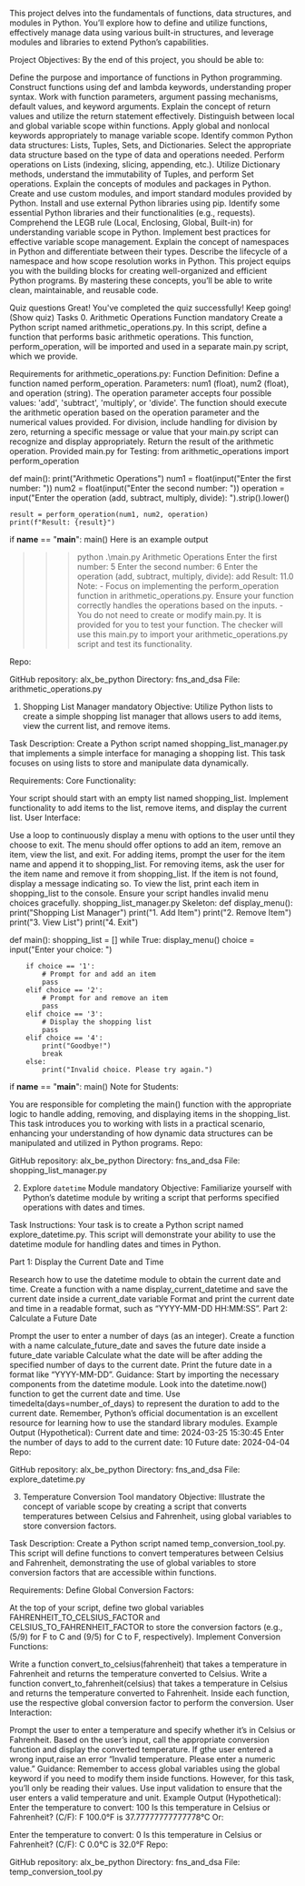 This project delves into the fundamentals of functions, data structures, and modules in Python. You’ll explore how to define and utilize functions, effectively manage data using various built-in structures, and leverage modules and libraries to extend Python’s capabilities.

Project Objectives:
By the end of this project, you should be able to:

Define the purpose and importance of functions in Python programming.
Construct functions using def and lambda keywords, understanding proper syntax.
Work with function parameters, argument passing mechanisms, default values, and keyword arguments.
Explain the concept of return values and utilize the return statement effectively.
Distinguish between local and global variable scope within functions.
Apply global and nonlocal keywords appropriately to manage variable scope.
Identify common Python data structures: Lists, Tuples, Sets, and Dictionaries.
Select the appropriate data structure based on the type of data and operations needed.
Perform operations on Lists (indexing, slicing, appending, etc.).
Utilize Dictionary methods, understand the immutability of Tuples, and perform Set operations.
Explain the concepts of modules and packages in Python.
Create and use custom modules, and import standard modules provided by Python.
Install and use external Python libraries using pip.
Identify some essential Python libraries and their functionalities (e.g., requests).
Comprehend the LEGB rule (Local, Enclosing, Global, Built-in) for understanding variable scope in Python.
Implement best practices for effective variable scope management.
Explain the concept of namespaces in Python and differentiate between their types.
Describe the lifecycle of a namespace and how scope resolution works in Python.
This project equips you with the building blocks for creating well-organized and efficient Python programs. By mastering these concepts, you’ll be able to write clean, maintainable, and reusable code.

Quiz questions
Great! You've completed the quiz successfully! Keep going! (Show quiz)
Tasks
0. Arithmetic Operations Function
mandatory
Create a Python script named arithmetic_operations.py. In this script, define a function that performs basic arithmetic operations. This function, perform_operation, will be imported and used in a separate main.py script, which we provide.

Requirements for arithmetic_operations.py:
Function Definition:
Define a function named perform_operation.
Parameters: num1 (float), num2 (float), and operation (string). The operation parameter accepts four possible values: 'add', 'subtract', 'multiply', or 'divide'.
The function should execute the arithmetic operation based on the operation parameter and the numerical values provided.
For division, include handling for division by zero, returning a specific message or value that your main.py script can recognize and display appropriately.
Return the result of the arithmetic operation.
Provided main.py for Testing:
from arithmetic_operations import perform_operation

def main():
    print("Arithmetic Operations")
    num1 = float(input("Enter the first number: "))
    num2 = float(input("Enter the second number: "))
    operation = input("Enter the operation (add, subtract, multiply, divide): ").strip().lower()

    result = perform_operation(num1, num2, operation)
    print(f"Result: {result}")

if __name__ == "__main__":
    main()
Here is an example output

>>> python .\main.py
Arithmetic Operations
Enter the first number: 5
Enter the second number: 6
Enter the operation (add, subtract, multiply, divide): add
Result: 11.0
Note: - Focus on implementing the perform_operation function in arithmetic_operations.py. Ensure your function correctly handles the operations based on the inputs. - You do not need to create or modify main.py. It is provided for you to test your function. The checker will use this main.py to import your arithmetic_operations.py script and test its functionality.

Repo:

GitHub repository: alx_be_python
Directory: fns_and_dsa
File: arithmetic_operations.py
 
1. Shopping List Manager
mandatory
Objective: Utilize Python lists to create a simple shopping list manager that allows users to add items, view the current list, and remove items.

Task Description:
Create a Python script named shopping_list_manager.py that implements a simple interface for managing a shopping list. This task focuses on using lists to store and manipulate data dynamically.

Requirements:
Core Functionality:

Your script should start with an empty list named shopping_list.
Implement functionality to add items to the list, remove items, and display the current list.
User Interface:

Use a loop to continuously display a menu with options to the user until they choose to exit. The menu should offer options to add an item, remove an item, view the list, and exit.
For adding items, prompt the user for the item name and append it to shopping_list.
For removing items, ask the user for the item name and remove it from shopping_list. If the item is not found, display a message indicating so.
To view the list, print each item in shopping_list to the console.
Ensure your script handles invalid menu choices gracefully.
shopping_list_manager.py Skeleton:
def display_menu():
    print("Shopping List Manager")
    print("1. Add Item")
    print("2. Remove Item")
    print("3. View List")
    print("4. Exit")

def main():
    shopping_list = []
    while True:
        display_menu()
        choice = input("Enter your choice: ")

        if choice == '1':
            # Prompt for and add an item
            pass
        elif choice == '2':
            # Prompt for and remove an item
            pass
        elif choice == '3':
            # Display the shopping list
            pass
        elif choice == '4':
            print("Goodbye!")
            break
        else:
            print("Invalid choice. Please try again.")

if __name__ == "__main__":
    main()
Note for Students:

You are responsible for completing the main() function with the appropriate logic to handle adding, removing, and displaying items in the shopping_list.
This task introduces you to working with lists in a practical scenario, enhancing your understanding of how dynamic data structures can be manipulated and utilized in Python programs.
Repo:

GitHub repository: alx_be_python
Directory: fns_and_dsa
File: shopping_list_manager.py
 
2. Explore `datetime` Module
mandatory
Objective: Familiarize yourself with Python’s datetime module by writing a script that performs specified operations with dates and times.

Task Instructions:
Your task is to create a Python script named explore_datetime.py. This script will demonstrate your ability to use the datetime module for handling dates and times in Python.

Part 1: Display the Current Date and Time

Research how to use the datetime module to obtain the current date and time.
Create a function with a name display_current_datetime and
save the current date inside a current_date variable
Format and print the current date and time in a readable format, such as “YYYY-MM-DD HH:MM:SS”.
Part 2: Calculate a Future Date

Prompt the user to enter a number of days (as an integer).
Create a function with a name calculate_future_date and
saves the future date inside a future_date variable
Calculate what the date will be after adding the specified number of days to the current date.
Print the future date in a format like “YYYY-MM-DD”.
Guidance:
Start by importing the necessary components from the datetime module.
Look into the datetime.now() function to get the current date and time.
Use timedelta(days=number_of_days) to represent the duration to add to the current date.
Remember, Python’s official documentation is an excellent resource for learning how to use the standard library modules.
Example Output (Hypothetical):
Current date and time: 2024-03-25 15:30:45
Enter the number of days to add to the current date: 10
Future date: 2024-04-04
Repo:

GitHub repository: alx_be_python
Directory: fns_and_dsa
File: explore_datetime.py
 
3. Temperature Conversion Tool
mandatory
Objective: Illustrate the concept of variable scope by creating a script that converts temperatures between Celsius and Fahrenheit, using global variables to store conversion factors.

Task Description:
Create a Python script named temp_conversion_tool.py. This script will define functions to convert temperatures between Celsius and Fahrenheit, demonstrating the use of global variables to store conversion factors that are accessible within functions.

Requirements:
Define Global Conversion Factors:

At the top of your script, define two global variables FAHRENHEIT_TO_CELSIUS_FACTOR and CELSIUS_TO_FAHRENHEIT_FACTOR to store the conversion factors (e.g., (5/9) for F to C and (9/5) for C to F, respectively).
Implement Conversion Functions:

Write a function convert_to_celsius(fahrenheit) that takes a temperature in Fahrenheit and returns the temperature converted to Celsius.
Write a function convert_to_fahrenheit(celsius) that takes a temperature in Celsius and returns the temperature converted to Fahrenheit.
Inside each function, use the respective global conversion factor to perform the conversion.
User Interaction:

Prompt the user to enter a temperature and specify whether it’s in Celsius or Fahrenheit.
Based on the user’s input, call the appropriate conversion function and display the converted temperature.
If gthe user entered a wrong input,raise an error “Invalid temperature. Please enter a numeric value.”
Guidance:
Remember to access global variables using the global keyword if you need to modify them inside functions. However, for this task, you’ll only be reading their values.
Use input validation to ensure that the user enters a valid temperature and unit.
Example Output (Hypothetical):
Enter the temperature to convert: 100
Is this temperature in Celsius or Fahrenheit? (C/F): F
100.0°F is 37.77777777777778°C
Or:

Enter the temperature to convert: 0
Is this temperature in Celsius or Fahrenheit? (C/F): C
0.0°C is 32.0°F
Repo:

GitHub repository: alx_be_python
Directory: fns_and_dsa
File: temp_conversion_tool.py
 
